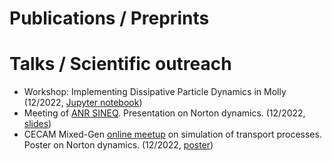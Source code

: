 # Publications / Preprints

# Talks / Scientific outreach

- Workshop: Implementing Dissipative Particle Dynamics in Molly (12/2022, [Jupyter notebook](/molly_workshop.ipynb))
- Meeting of [ANR SINEQ](https://sites.google.com/view/aleiac/anr-sineq). Presentation on Norton dynamics. (12/2022, [slides](/slides_anr_sineq_2022.pdf))
- CECAM Mixed-Gen [online meetup](https://www.cecam.org/workshop-details/1184) on simulation of transport processes. Poster on Norton dynamics. (12/2022, [poster](/poster_cecam_2022.pdf))

